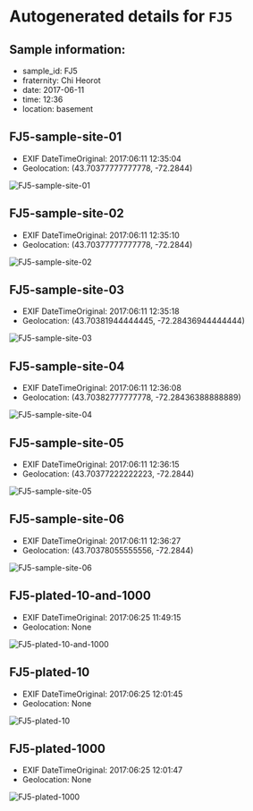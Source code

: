# Autogenerated details for `FJ5`

## Sample information:

+ sample_id: FJ5
+ fraternity: Chi Heorot
+ date: 2017-06-11
+ time: 12:36
+ location: basement

## FJ5-sample-site-01

+ EXIF DateTimeOriginal: 2017:06:11 12:35:04
+ Geolocation: (43.70377777777778, -72.2844)

![FJ5-sample-site-01](sample-sites/FJ5-sample-site-01.jpg)

## FJ5-sample-site-02

+ EXIF DateTimeOriginal: 2017:06:11 12:35:10
+ Geolocation: (43.70377777777778, -72.2844)

![FJ5-sample-site-02](sample-sites/FJ5-sample-site-02.jpg)

## FJ5-sample-site-03

+ EXIF DateTimeOriginal: 2017:06:11 12:35:18
+ Geolocation: (43.70381944444445, -72.28436944444444)

![FJ5-sample-site-03](sample-sites/FJ5-sample-site-03.jpg)

## FJ5-sample-site-04

+ EXIF DateTimeOriginal: 2017:06:11 12:36:08
+ Geolocation: (43.70382777777778, -72.28436388888889)

![FJ5-sample-site-04](sample-sites/FJ5-sample-site-04.jpg)

## FJ5-sample-site-05

+ EXIF DateTimeOriginal: 2017:06:11 12:36:15
+ Geolocation: (43.70377222222223, -72.2844)

![FJ5-sample-site-05](sample-sites/FJ5-sample-site-05.jpg)

## FJ5-sample-site-06

+ EXIF DateTimeOriginal: 2017:06:11 12:36:27
+ Geolocation: (43.70378055555556, -72.2844)

![FJ5-sample-site-06](sample-sites/FJ5-sample-site-06.jpg)

## FJ5-plated-10-and-1000

+ EXIF DateTimeOriginal: 2017:06:25 11:49:15
+ Geolocation: None

![FJ5-plated-10-and-1000](plates/FJ5-plated-10-and-1000.jpg)

## FJ5-plated-10

+ EXIF DateTimeOriginal: 2017:06:25 12:01:45
+ Geolocation: None

![FJ5-plated-10](plates/FJ5-plated-10.jpg)

## FJ5-plated-1000

+ EXIF DateTimeOriginal: 2017:06:25 12:01:47
+ Geolocation: None

![FJ5-plated-1000](plates/FJ5-plated-1000.jpg)
